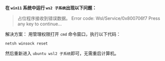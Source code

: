 **在 `win11` 系统中运行 `ws2 子系统`出现以下问题：**

> 占位程序接收到错误数据。 Error code: Wsl/Service/0x800706f7 Press any key to continue...

解决方案： 用管理权限打开 `cmd` 命令窗口，执行以下代码：
```shell
netsh winsock reset
```

然后重新进入 `ubuntu wsl2 子系统`即可，无需重启计算机。